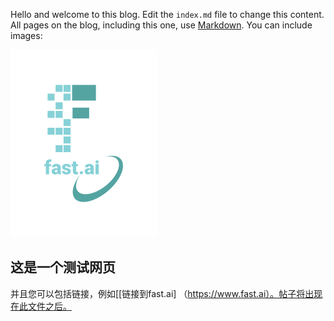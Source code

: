 Hello and welcome to this blog. Edit the `index.md` file to change this content. All pages on the blog, including this one, use [Markdown](https://guides.github.com/features/mastering-markdown/). You can include images:

![Image of fast.ai logo](images/logo.png)

## 这是一个测试网页

并且您可以包括链接，例如[[链接到fast.ai] （https://www.fast.ai）。帖子将出现在此文件之后。
